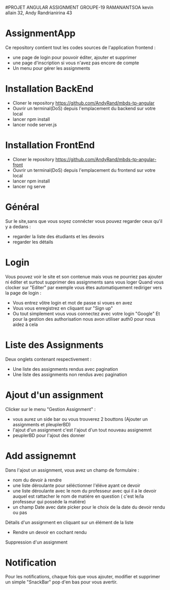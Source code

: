 #PROJET ANGULAR ASSIGNMENT GROUPE-19
RAMANANTSOA kevin allain 32, Andy Randrianirina 43

# AssignmentApp

Ce repository contient tout les codes sources de l'application frontend :
- une page de login pour pouvoir éditer, ajouter et supprimer
- une page d'inscription si vous n'avez pas encore de compte
- Un menu pour gérer les assignments

# Installation BackEnd
- Cloner le repository https://github.com/AndyRand/mbds-tp-angular
- Ouvrir un terminal(DoS) depuis l'emplacement du backend sur votre local
- lancer npm install
- lancer node server.js

# Installation FrontEnd
- Cloner le repository https://github.com/AndyRand/mbds-tp-angular-front
- Ouvrir un terminal(DoS) depuis l'emplacement du frontend sur votre local
- lancer npm install
- lancer ng serve

# Général 
Sur le site,sans que vous soyez connécter vous pouvez regarder ceux qu'il y a dedans : 
- regarder la liste des étudiants et les devoirs 
- regarder les détails

# Login
Vous pouvez voir le site et son contenue mais vous ne pourriez pas ajouter ni éditer et surtout supprimer des assignments sans vous loger
Quand vous clocker sur "Editer" par exemple vous êtes automatiquement rediriger vers la page de login :
- Vous entrez vôtre login et mot de passe si voues en avez 
- Vous vous enregistrez en cliquant sur "Sign up"
- Ou tout simplement vous vous connectez avec votre login "Google"
Et pour la gestion des authorisation nous avon utiliser auth0 pour nous aidez à cela

# Liste des Assignments
Deux onglets contenant respectivement :
- Une liste des assignments rendus avec pagination
- Une liste des assignments non rendus avec pagination

# Ajout d'un assignment 
Clicker sur le menu "Gestion Assignment" : 
- vous aurez un side bar ou vous trouverez 2 bouttons (Ajouter un assignments et pleuplerBD)
- l'ajout d'un assignment c'est l'ajout d'un tout nouveau assignemnt
- peuplerBD pour l'ajout des donner

# Add assignemnt
Dans l'ajout un assignment, vous avez un champ de formulaire : 
- nom du devoir à rendre
- une liste déroulante pour séléctionner l'éléve ayant ce devoir
- une liste déroulante avec le nom du professeur avec qui il a le devoir auquel est rattacher le nom de matiére en question ( c'est le/la professeur qui posséde la matiére)
- un champ Date avec date picker pour le choix de la date du devoir rendu ou pas

Détails d'un assignment en cliquant sur un élément de la liste
- Rendre un devoir en cochant rendu

Suppression d'un assignment

# Notification
Pour les notifications, chaque fois que vous ajouter, modifier et supprimer un simple "SnackBar" pop d'en bas pour vous avertir.


